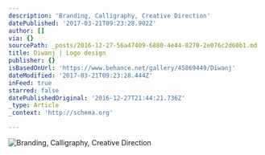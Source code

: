 ```yaml
---
description: 'Branding, Calligraphy, Creative Direction'
datePublished: '2017-03-21T09:23:28.902Z'
author: []
via: {}
sourcePath: _posts/2016-12-27-56a47409-6880-4e44-8270-2e076c2d60b1.md
title: Diwanj | Logo design
publisher: {}
isBasedOnUrl: 'https://www.behance.net/gallery/45869449/Diwanj'
dateModified: '2017-03-21T09:23:28.444Z'
inFeed: true
starred: false
datePublishedOriginal: '2016-12-27T21:44:21.736Z'
_type: Article
_context: 'http://schema.org'

---
```

![Branding, Calligraphy, Creative Direction](https://the-grid-user-content.s3-us-west-2.amazonaws.com/07baf46d-52f9-4c5f-bc7b-6ab7798beb46.png)